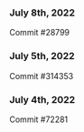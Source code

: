 ### July 8th, 2022

Commit #28799

### July 5th, 2022

Commit #314353


### July 4th, 2022

Commit #72281
